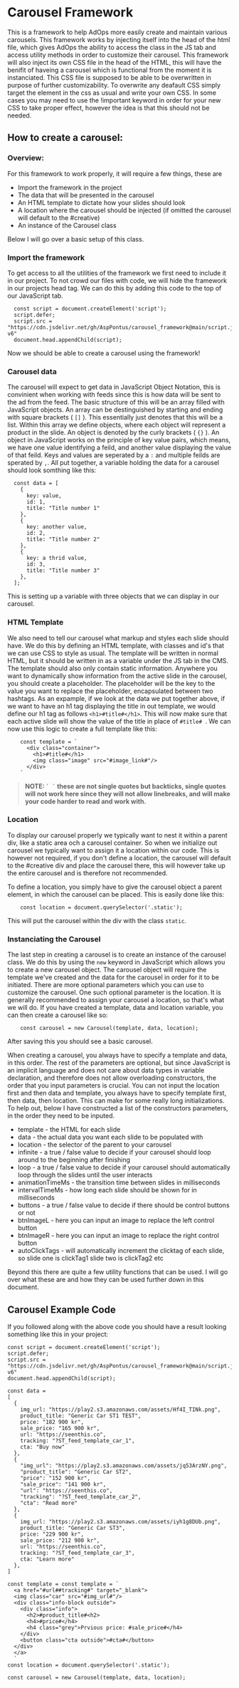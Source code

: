 # Carousel Framework

This is a framework to help AdOps more easily create and maintain various carousels. This framework works by injecting itself into the head of the html file, which gives AdOps the ability to access the class in the JS tab and access utility methods in order to customize their carousel. This framework will also inject its own CSS file in the head of the HTML, this will have the benifit of haveing a carousel which is functional from the moment it is instanciated. This CSS file is supposed to be able to be overwritten in purpose of further customizability. To overwrite any deafault CSS simply target the element in the css as usual and write your own CSS. In some cases you may need to use the !important keyword in order for your new CSS to take proper effect, however the idea is that this should not be needed. 

## How to create a carousel:

### Overview:
For this framework to work properly, it will require  a few things, these are

*  Import the framework in the project
*  The data that will be presented in the carousel
*  An HTML template to dictate how your slides should look
*  A location where the carousel should be injected (if omitted the carousel will default to the #creative)
*  An instance of the Carousel class
  
Below I will go over a basic setup of this class.

### Import the framework

To get access to all the utilities of the framework we first need to include it in our project. To not crowd our files with code, we will hide the framework in our projects head tag. We can do this by adding this code to the top of our JavaScript tab.

      const script = document.createElement('script');
      script.defer;
      script.src = "https://cdn.jsdelivr.net/gh/AspPontus/carousel_framework@main/script.js?v6"
      document.head.appendChild(script);

Now we should be able to create a carousel using the framework!

### Carousel data

The carousel will expect to get data in JavaScript Object Notation, this is convinient when working with feeds since this is how data will be sent to the ad from the feed. The basic structure of this will be an array filled with JavaScript objects. An array can be destinguished by starting and ending with square brackets ( `` [] `` ). This essentially just denotes that this will be a list. Within this array we define objects, where each object will represent a product in the slide. An object is denoted by the curly brackets ( `` {} `` ). An object in JavaScript works on the principle of key value pairs, which means, we have one value identifying a feild, and another value displaying the value of that feild. Keys and values are seperated by a `` : `` and multiple feilds are sperated by `` , ``. All put together, a variable holding the data for a carousel should look somthing like this:

      const data = [ 
        {
          key: value,
          id: 1,
          title: "Title number 1"
        },
        {
          key: another value,
          id: 2,
          title: "Title number 2"
        },
        {
          key: a thrid value,
          id: 3,
          title: "Title number 3"
        },
      ];

This is setting up a variable with three objects that we can display in our carousel.

### HTML Template

We also need to tell our carousel what markup and styles each slide should have. We do this by defining an HTML template, with classes and id's that we can use CSS to style as usual. The template will be written in normal HTML, but it should be written in as a variable under the JS tab in the CMS. The template should also only contain static information. Anywhere you want to dynamically show information from the active slide in the carousel, you should create a placeholder. The placeholder will be the key to the value you want to replace the placeholder, encapsulated between two hashtags. As an expample, if we look at the data we put together above, if we want to have an h1 tag displaying the title in out template, we would define our h1 tag as follows `` <h1>#title#</h1> ``. This will now make sure that each active slide will show the value of the title in place of ``#title# ``. We can now use this logic to create a full template like this:

        const template = `
          <div class="container">
            <h1>#title#</h1>
            <img class="image" src="#image_link#"/>
          </div>
        `
  > **NOTE: `` ` ` `` these are not single quotes but backticks, single quotes will not work here since they will not allow linebreaks, and will make your code harder to read and work with.**

### Location

To display our carousel properly we typically want to nest it within a parent div, like a static area och a carousel container. So when we initialize out carousel we typically want to assign it a location within our code. This is however not required, if you don't define a location, the carousel will default to the #creative div and place the carousel there, this will however take up the entire carousel and is therefore not recommended. 

To define a location, you simply have to give the carousel object a parent element, in which the carousel can be placed. This is easily done like this:

        const location = document.querySelector('.static');

This will put the carousel within the div with the class `` static ``.

### Instanciating the Carousel

The last step in creating a carousel is to create an instance of the carousel class. We do this by using the `` new `` keyword in JavaScript which allows you to create a new carousel object. The carousel object will require the template we've created and the data for the carousel in order for it to be initiated. There are more optional parameters which you can use to customize the carousel. One such optional parameter is the location. It is generally recommended to assign your carousel a location, so that's what we will do. If you have created a template, data and location variable, you can then create a carousel like so:

        const carousel = new Carousel(template, data, location);
        
After saving this you should see a basic carousel.

When creating a carousel, you always have to specify a template and data, in this order. The rest of the parameters are optional, but since JavaScript is an implicit language and does not care about data types in variable declaration, and therefore does not allow overloading constructors, the order that you input parameters is crucial. You can not input the location first and then data and template, you always have to specify template first, then data, then location. This can make for some really long initializations. To help out, below I have constructed a list of the constructors parameters, in the order they need to be inputed.

* template - the HTML for each slide
* data - the actual data you want each slide to be populated with
* location - the selector of the parent to your carousel
* infinite - a true / false value to decide if your carousel should loop around to the beginning after finishing
* loop - a true / false value to decide if your carousel should automatically loop through the slides until the user interacts
* animationTimeMs - the transition time between slides in milliseconds
* intervalTimeMs - how long each slide should be shown for in milliseconds
* buttons - a true / false value to decide if there should be control buttons or not
* btnImageL - here you can input an image to replace the left control button
* btnImageR - here you can input an image to replace the right control button
* autoClickTags - will automatically increment the clicktag of each slide, so slide one is clickTag1 slide two is clickTag2 etc

Beyond this there are quite a few utility functions that can be used. I will go over what these are and how they can be used further down in this document.

## Carousel Example Code

If you followed along with the above code you should have a result looking something like this in your project:

    const script = document.createElement('script');
    script.defer;
    script.src = "https://cdn.jsdelivr.net/gh/AspPontus/carousel_framework@main/script.js?v6"
    document.head.appendChild(script);

    const data = 
    [
      {
        img_url: "https://play2.s3.amazonaws.com/assets/Hf4I_TINk.png",
        product_title: "Generic Car ST1 TEST",
        price: "182 900 kr",
        sale_price: "165 900 kr",
        url: "https://seenthis.co",
        tracking: "?ST_feed_template_car_1",
        cta: "Buy now"
      },
      {
        "img_url": "https://play2.s3.amazonaws.com/assets/jq53ArzNY.png",
        "product_title": "Generic Car ST2",
        "price": "152 900 kr",
        "sale_price": "141 900 kr",
        "url": "https://seenthis.co",
        "tracking": "?ST_feed_template_car_2",
        "cta": "Read more"
      },
      {
        img_url: "https://play2.s3.amazonaws.com/assets/iyh1g8DUb.png",
        product_title: "Generic Car ST3",
        price: "229 900 kr",
        sale_price: "212 900 kr",
        url: "https://seenthis.co",
        tracking: "?ST_feed_template_car_3",
        cta: "Learn more"
      },
    ]

    const template = const template = `
      <a href="#url##tracking#" target="_blank">
      <img class="car" src="#img_url#"/>
      <div class="info-block outside">
        <div class="info">
          <h2>#product_title#<h2>
          <h4>#price#</h4>
          <h4 class="grey">Prvious price: #sale_price#</h4>
        </div>
        <button class="cta outside">#cta#</button>
      </div>
      </a>
      `
    const location = document.querySelector('.static');
      
    const carousel = new Carousel(template, data, location);



